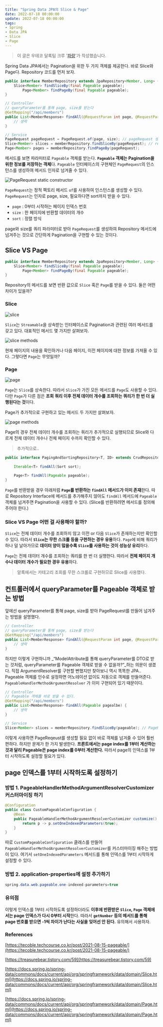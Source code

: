 ```yaml
---
title: "Spring Data JPA의 Slice & Page"
date: 2022-07-18 00:00:00
update: 2022-07-18 00:00:00
tags:
- Spring
- Data JPA
- Slice
- Page
---
```


> 이 글은 우테코 달록팀 크루 '[파랑](https://github.com/summerlunaa)'가 작성했습니다.

Spring Data JPA에서는 Pagination을 위한 두 가지 객체를 제공한다. 바로 Slice와 Page다. Repository 코드를 먼저 보자.

```java
public interface MemberRepository extends JpaRepository<Member, Long> {
    Slice<Member> findSliceBy(final Pageable pageable);
        Page<Member> findPageBy(final Pageable pageable);
}

// Controller
// queryParameter를 통해 page, size를 받는다
@GetMapping("/api/members")
public List<MemberResponse> findAll(@RequestParam int page, @RequestParam int size) {
    // 생략   
}

// Service
PageRequest pageRequest = PageRequest.of(page, size); // pageRequest 생성
Slice<Member> slices = memberRepository.findSliceBy(pageRequest); // repository에서 페이지 가져오기
Page<Member> pages = memberRepository.findPageBy(pageRequest);
```

메서드를 보면 파라미터로 `Pageable` 객체를 받는다. **`Pageable` 객체는 Pagination을 위한 정보를 저장하는 객체**다. `Pageable` 인터페이스의 구현체인 `PageRequest`의 인스턴스를 생성하여 메서드 인자로 넘겨줄 수 있다.

![PageRequest static constructor](pagerequest.png)

`PageRequest`는 정적 팩토리 메서드 `of`를 사용하여 인스턴스를 생성할 수 있다. `PageRequest`는 인자로 page, size, 필요하다면 sort까지 받을 수 있다.

-   `page` : 0부터 시작하는 페이지 인덱스 번호
-   `size` : 한 페이지에 반환할 데이터의 개수
-   `sort` : 정렬 방식

page와 size를 쿼리 파라미터로 받아 `PageRequest`를 생성하여 Repository 메서드에 넘겨주는 것으로 간단하게 Pagination을 구현할 수 있는 것이다.

## Slice VS Page

```java
public interface MemberRepository extends JpaRepository<Member, Long> {
    Slice<Member> findSliceBy(final Pageable pageable);
        Page<Member> findPageBy(final Pageable pageable);
}
```

Repository의 메서드를 보면 반환 값으로 `Slice` 혹은 `Page`를 받을 수 있다. 둘은 어떤 차이가 있을까?

### Slice

![slice](slice.png)

`Slice`는 `Streamable`을 상속받는 인터페이스로 Pagination과 관련된 여러 메서드를 갖고 있다. 대표적인 메서드 몇 가지만 살펴보자.

![slice methods](slice_methods.png)

현재 페이지의 내용을 확인하거나 다음 페이지, 이전 페이지에 대한 정보를 가져올 수 있다. 그렇다면 `Page`는 무엇일까?

### Page

![page](page.png)

`Page`는 `Slice`를 상속한다. 따라서 `Slice`가 가진 모든 메서드를 `Page`도 사용할 수 있다. 다만 `Page`가 다른 점은 **조회 쿼리 이후 전체 데이터 개수를 조회하는 쿼리가 한 번 더 실행된다는 것**이다.

Page가 추가적으로 구현하고 있는 메서드 두 가지만 살펴보자.

![page methods](page_methods.png)

Page의 경우 전체 데이터 개수를 조회하는 쿼리가 추가적으로 실행되므로 Slice와 다르게 전체 데이터 개수나 전체 페이지 수까지 확인할 수 있다.

> 추가적으로..

```java
public interface PagingAndSortingRepository<T, ID> extends CrudRepository<T, ID> {
    
    Iterable<T> findAll(Sort sort);
    
    Page<T> findAll(Pageable pageable);
}
```

`Page`를 반환받을 경우 아래처럼 **`Page`를 반환하는 `findAll` 메서드가 이미 존재**한다. 따로 Repository Interface에 메서드를 추가해주지 않아도 `findAll` 메서드에 `Pageable` 객체를 넘겨주면 Pagination을 사용할 수 있다. (Slice를 반환하려면 메서드를 정의해주어야 한다.)

### Slice VS Page 어떤 걸 사용해야 할까?

`Slice`는 전체 데이터 개수를 조회하지 않고 이전 or 다음 `Slice`가 존재하는지만 확인할 수 있다. 따라서 **`Slice`는 무한 스크롤 등을 구현하는 경우 유용**하다. `Page`에 비해 쿼리가 하나 덜 날아가므로 **데이터 양이 많을수록 `Slice`를 사용하는 것이 성능상 유리**하다.

`Page`는 전체 데이터 개수를 조회하는 쿼리를 한 번 더 실행한다. 따라서 **전체 페이지 개수나 데이터 개수가 필요한 경우 유용**하다.

> 알록에서는 카테고리 조회를 무한 스크롤로 구현하므로 Slice를 사용했다.

## 컨트롤러에서 queryParameter를 Pageable 객체로 받는 방법

앞에선 queryParameter를 통해 page, size를 받아 PageRequest를 만들어 넘겨주는 방법을 설명했다.

```java
// Controller
// queryParameter를 통해 page, size를 받는다
@GetMapping("/api/members")
public List<MemberResponse> findAll(@RequestParam int page, @RequestParam int size) {
    // 생략   
}
```

하지만 이렇게 구현하니까 _“ModelAttribute를 통해 queryParameter를 DTO로 받는 것처럼, queryParameter를 Pageable 객체로 받을 수 없을까?”_하는 의문이 생겼다. 직접 ArgumentResolver를 구현할 뻔했지만 찾아보니 역시 똑똑한 JPA.. Pageable 객체를 인수로 설정하면 어노테이션 없이도 자동으로 객체를 만들어준다. `PageableHandlerMethodArgumentResolver` 가 이미 구현되어 있기 때문이다.

```java
// Controller
// Pageable 객체를 바로 받을 수 있다.
@GetMapping("/api/members")
public List<MemberResponse> findAll(Pageable pagealbe) {
    // 생략   
}

// Service
Slice<Member> slices = memberRepository.findSliceBy(pageable); // PageReqeust를 생성할 필요 없이 바로 객체를 넘겨줄 수 있다.
```

이렇게 사용하면 PageReqeust를 생성할 필요 없이 바로 객체를 넘겨줄 수 있어 훨씬 편하다. 하지만 문제가 한 가지 발생한다. **프론트에서는 page index를 1부터 계산하는 것과 달리 Pageable은 page index를 0부터 계산한다.** 따라서 page의 인덱스를 1부터 시작하도록 설정할 필요가 있다.

## page 인덱스를 1부터 시작하도록 설정하기

### 방법 1. PageableHandlerMethodArgumentResolverCustomizer 커스터마이징 하기

```java
@Configuration
public class CustomPageableConfiguration {
    @Bean
    public PageableHandlerMethodArgumentResolverCustomizer customize() {
        return p -> p.setOneIndexedParameters(true);
    }
}
```

따로 `CustomPageableConfiguration` 클래스를 만들어 `PageableHandlerMethodArgumentResolverCustomizer`를 커스터마이징 해주는 방법이 있다. 여기서 `setOneIndexedParameters` 메서드를 통해 인덱스를 1부터 시작하게 설정할 수 있다.

### 방법 2. application-properties에 설정 추가하기

```java
spring.data.web.pageable.one-indexed-parameters=true
```

### 유의점

이렇게 인덱스를 1부터 시작하도록 설정하더라도 **이후에 반환받은 `Slice`, `Page` 객체에서는 page 인덱스가 다시 0부터 시작**한다. 따라서 **`getNumber` 등의 메서드를 통해 page 번호를 받으면 -1씩 차이가 난다는 사실을 잊어선 안 된다.** 유의해서 사용하자.

### References

[https://tecoble.techcourse.co.kr/post/2021-08-15-pageable/](https://tecoble.techcourse.co.kr/post/2021-08-15-pageable/)

[https://treasurebear.tistory.com/59](https://treasurebear.tistory.com/59)

[https://docs.spring.io/spring-data/commons/docs/current/api/org/springframework/data/domain/Slice.html](https://docs.spring.io/spring-data/commons/docs/current/api/org/springframework/data/domain/Slice.html)

[https://docs.spring.io/spring-data/commons/docs/current/api/org/springframework/data/domain/Page.html](https://docs.spring.io/spring-data/commons/docs/current/api/org/springframework/data/domain/Page.html)
